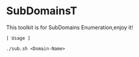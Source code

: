 # SubDomainsT



This toolkit is for SubDomains Enumeration,enjoy it!




```
[ Usage ]

./sub.sh <Domain-Name>
```
